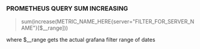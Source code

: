 ### PROMETHEUS QUERY SUM INCREASING
> sum(increase(METRIC_NAME_HERE{server="FILTER_FOR_SERVER_NAME"}[$__range]))

where $__range gets the actual grafana filter range of dates
